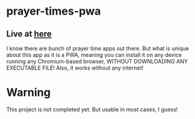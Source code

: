 # prayer-times-pwa
## Live at [here](https://ms-jahan.github.io/Prayer-Times-PWA/)

I know there are bunch of prayer time apps out there. But what is unique about this app as it is a PWA, meaning you can install it on any device running any Chromium-based browser, WITHOUT DOWNLOADING ANY EXECUTABLE FILE!
Also, it works without any internet!

# Warning
This project is not completed yet. But usable in most cases, I guess!
